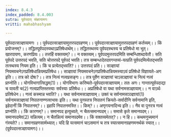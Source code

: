 ```yaml
---
index: 8.4.3
index_padded: 8.4.003
sutra: पूर्वपदात्‌ संज्ञायामगः
vritti: mahabhashyam

---
```

 पूर्वपदात्सञ्ज्ञायामगः ।। पूर्वपदात्सञ्ज्ञायामुत्तरपदग्रहणम्।। पूर्वपदात्सञ्ज्ञायामुत्तरपदग्रहणं कर्तव्यम्।। किं प्रयोजनम्?।। तद्धितपूर्वपदस्यथाऽप्रतिषेधार्थम्।। तद्धितस्थस्य पूर्वपदस्थस्य च प्रतिषेधो मा भूत्। खारपायणः, करणप्रियः।। तत्तर्हि वक्तव्यम्?।। न वक्तव्यम्। पूर्वपदमुत्तरपदमिति सम्बन्धिशब्दावेतौ। सति पूर्वपदे उत्तरपदं भवति, सति चोत्तरपदे पूर्वपदं भवति। तत्र सम्बन्धादेतदवगन्तव्यं-यत्प्रति पूर्वपदमित्येतद्भवति तत्स्थस्य नियम इति।। किं च प्रत्येतद्भवति?।। उत्तरपदं प्रति।। सञ्ज्ञायां नियमवचनेऽगप्रतिषेधान्नियमप्रतिषेधः।। सञ्ज्ञायां नियमवचनेऽगप्रतिषेधान्नियमस्याऽयं प्रतिषेधो विज्ञायते-अग इति।। तत्र को दोषः?।। तत्र नित्यं णत्वप्रसङ्गः।। तत्र पूर्वेण सञ्ज्ञायां चाऽसञ्ज्ञायां च नित्यं णत्वं प्राप्नोति।। योगविभागात्सिद्धम्(1)।। योगविभागः करिष्यते-पूर्वपदात्सञ्ज्ञायाम्। ततः अगः। गान्तात्पूर्वपदाद्या च यावती च(2) णत्वप्राप्तिस्तस्याः सर्वस्याः प्रतिषेधः।। अप्रतिषेधो वा यथा सर्वनामसञ्ज्ञायाम्।। न वाऽर्थः प्रतिषेधेन।। णत्वं कस्मान्न भवति?।। यथा सर्वनामसञ्ज्ञायाम्। उक्तं च सर्वनामसञ्ञ्ज्ञायां(1) सर्वनामसञ्ज्ञायां निपातनाण्णत्वाभावः इति।। यथा पुनस्तत्र निपातनं क्रियते-सर्वादीनि सर्वनामानि इति, इहेदानीं किं निपातनम्?।। इहापि निपातनमस्ति।। किम्?।। अणृगयनादिभ्य इति।। नैव वा पुनरत्र णत्वं प्राप्नोति।। किं कारणम्?।। समानपद इत्युच्यते, न चैतत्समानपदम्।। समासे कृते समानपदम्।। समानपदमेव(2) यन्नित्यम्। न चैतन्नित्यं समानपदमेव।। किं वक्तव्यमेतत्?।। न हि।। कथमनुच्यमानं गंस्यते?।। समानग्रहणसार्मथ्यात्। यदि हि यत्समानं चाऽसमानं च तत्र स्यात्समानग्रहणमनर्थकं स्यात्।। (पूर्वपदात्सञ्ज्ञायामगः)।। 